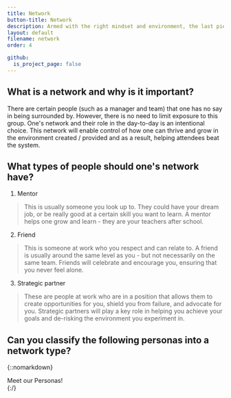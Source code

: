 ```yaml
---
title: Network
button-title: Network
description: Armed with the right mindset and environment, the last piece of this puzzle is to create and leverage a network that supports you, celebrates you, and most importantly creates new opportunities for you.
layout: default
filename: network
order: 4

github:
  is_project_page: false
--- 
```


## What is a network and why is it important?
There are certain people (such as a manager and team) that one has no say in being surrounded by. However, there is no need to limit exposure to this group. One's network and their role in the day-to-day is an intentional choice. This network will enable control of how one can thrive and grow in the environment created / provided and as a result, helping attendees beat the system.

## What types of people should one's network have?
1. Mentor
> This is usually someone you look up to. They could have your dream job, or be really good at a certain skill you want to learn. A mentor helps one grow and learn - they are your teachers after school.
2. Friend
> This is someone at work who you respect and can relate to. A friend is usually around the same level as you - but not necessarily on the same team. Friends will celebrate and encourage you, ensuring that you never feel alone.
3. Strategic partner
> These are people at work who are in a position that allows them to create opportunities for you, shield you from failure, and advocate for you. Strategic partners will play a key role in helping you achieve your goals and de-risking the environment you experiment in.

## Can you classify the following personas into a network type?

{::nomarkdown}
<!DOCTYPE html>
<html lang="en">
<head>
    <meta charset="UTF-8">
    <title>Quiz</title>
    <link rel="stylesheet" href="network_style.css">
</head>
<body>
    <div id="container">
        <div id="start" onClick= "beginQuiz()">Meet our Personas!</div>
        <div id="quiz" style="display: none">
            <div id="question"></div>
            <div class = "img-div" id="quizImg"></div>
            <div id="choices">
                <button class="choice" id="A" onclick="checkAnswer('A')"></button>
                <button class="choice" id="B" onclick="checkAnswer('B')"></button>
                <button class="choice" id="C" onclick="checkAnswer('C')"></button>
                <button class="choice" id="D" onclick="checkAnswer('D')"></button>
            </div>
            <div id="progress"></div>
            <div id="choiceResponse" style="display: none"></div>
        </div>
        <div id="scoreContainer" style="display: none"></div>
        <div id="scoreMessage" style="display: none"></div>
        <div><button id="quizAgain" class="quizRestart" style="display: none" onClick="restartQuiz()">Try Again!</button></div>
    </div>
    <script src="network_quiz.js"></script>
</body>
</html>
{:/}
